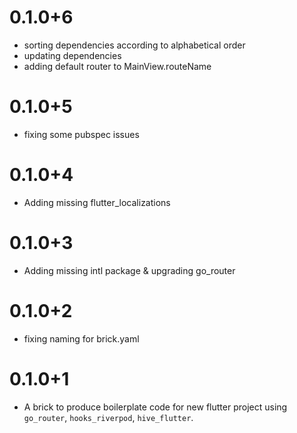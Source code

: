 # 0.1.0+6

- sorting dependencies according to alphabetical order
- updating dependencies
- adding default router to MainView.routeName

# 0.1.0+5

- fixing some pubspec issues

# 0.1.0+4

- Adding missing flutter_localizations

# 0.1.0+3

- Adding missing intl package & upgrading go_router

# 0.1.0+2

- fixing naming for brick.yaml

# 0.1.0+1

- A brick to produce boilerplate code for new flutter project using `go_router`, `hooks_riverpod`, `hive_flutter`.
